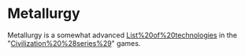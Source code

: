 # Metallurgy

Metallurgy is a somewhat advanced [List%20of%20technologies](technology) in the "[Civilization%20%28series%29](Civilization)" games.